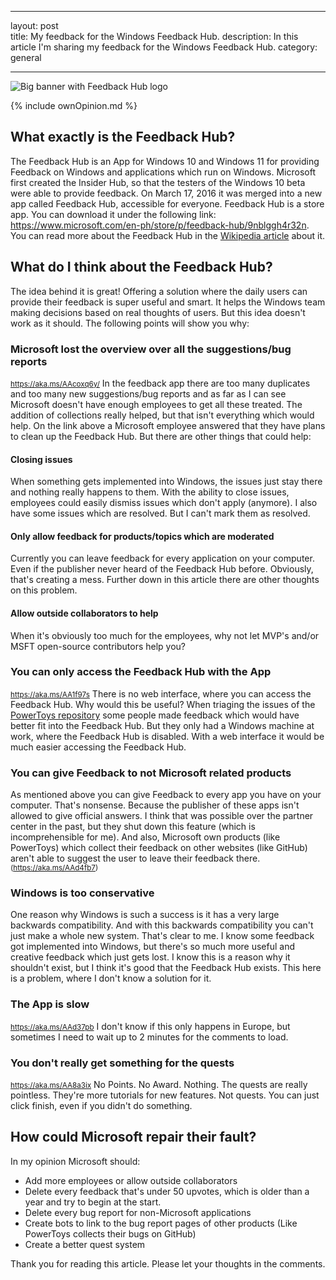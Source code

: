 
---

layout: post  
title: My feedback for the Windows Feedback Hub.
description: In this article I'm sharing my feedback for the Windows Feedback Hub.
category: general

---

![Big banner with Feedback Hub logo](https://user-images.githubusercontent.com/58633848/124374821-948acd00-dc9e-11eb-8853-d9cc2f106575.png)

{% include ownOpinion.md %}

## What exactly is the Feedback Hub?
The Feedback Hub is an App for Windows 10 and Windows 11 for providing Feedback on Windows and applications which run on Windows. Microsoft first created the Insider Hub, so that the testers of the Windows 10 beta were able to provide feedback. On March 17, 2016 it was merged into a new app called Feedback Hub, accessible for everyone.
Feedback Hub is a store app. You can download it under the following link: https://www.microsoft.com/en-ph/store/p/feedback-hub/9nblggh4r32n.
You can read more about the Feedback Hub in the [Wikipedia article](https://en.wikipedia.org/wiki/Feedback_Hub) about it.
## What do I think about the Feedback Hub?
The idea behind it is great! Offering a solution where the daily users can provide their feedback is super useful and smart. It helps the Windows team making decisions based on real thoughts of users.
But this idea doesn't work as it should. The following points will show you why:
### Microsoft lost the overview over all the suggestions/bug reports
<small> https://aka.ms/AAcoxq6y/</small>
In the feedback app there are too many duplicates and too many new suggestions/bug reports and as far as I can see Microsoft doesn't have enough employees to get all these treated. The addition of collections really helped, but that isn't everything which would help. On the link above a Microsoft employee answered that they have plans to clean up the Feedback Hub. But there are other things that could help:
#### Closing issues
When something gets implemented into Windows, the issues just stay there and nothing really happens to them. With the ability to close issues, employees could easily dismiss issues which don't apply (anymore).
I also have some issues which are resolved. But I can't mark them as resolved.
#### Only allow feedback for products/topics which are moderated
Currently you can leave feedback for every application on your computer. Even if the publisher never heard of the Feedback Hub before. Obviously, that's creating a mess. Further down in this article there are other thoughts on this problem.
#### Allow outside collaborators to help
When it's obviously too much for the employees, why not let MVP's and/or MSFT open-source contributors help you?
### You can only access the Feedback Hub with the App
<small>https://aka.ms/AA1f97s</small>
There is no web interface, where you can access the Feedback Hub. Why would this be useful? When triaging the issues of the [PowerToys repository](htts://aka.ms/powertoys) some people made feedback which would have better fit into the Feedback Hub. But they only had a Windows machine at work, where the Feedback Hub is disabled. With a web interface it would be much easier accessing the Feedback Hub.
### You can give Feedback to not Microsoft related products
As mentioned above you can give Feedback to every app you have on your computer. That's nonsense. Because the publisher of these apps isn't allowed to give official answers. I think that was possible over the partner center in the past, but they shut down this feature (which is incomprehensible for me). 
And also, Microsoft own products (like PowerToys) which collect their feedback on other websites (like GitHub) aren't able to suggest the user to leave their feedback there. <small>(https://aka.ms/AAd4fb7)</small>
### Windows is too conservative
One reason why Windows is such a success is it has a very large backwards compatibility. And with this backwards compatibility you can't just make a whole new system. That's clear to me. I know some feedback got implemented into Windows, but there's so much more useful and creative feedback which just gets lost. I know this is a reason why it shouldn't exist, but I think it's good that the Feedback Hub exists. This here is a problem, where I don't know a solution for it.
### The App is slow
<small>https://aka.ms/AAd37pb</small>
I don't know if this only happens in Europe, but sometimes I need to wait up to 2 minutes for the comments to load. 
### You don't really get something for the quests
<small>https://aka.ms/AA8a3ix</small>
No Points. No Award. Nothing. The quests are really pointless. They're more tutorials for new features. Not quests. You can just click finish, even if you didn't do something.
## How could Microsoft repair their fault?
In my opinion Microsoft should:

*   Add more employees or allow outside collaborators
*   Delete every feedback that's under 50 upvotes, which is older than a year and try to begin at the start.
*   Delete every bug report for non-Microsoft applications
*   Create bots to link to the bug report pages of other products (Like PowerToys collects their bugs on GitHub)
*   Create a better quest system

Thank you for reading this article. Please let your thoughts in the comments.
